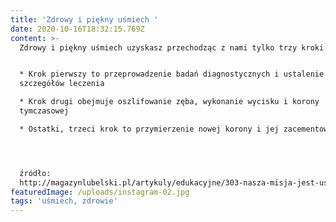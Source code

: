 ```yaml
---
title: 'Zdrowy i piękny uśmiech '
date: 2020-10-16T18:32:15.769Z
content: >-
  Zdrowy i piękny uśmiech uzyskasz przechodząc z nami tylko trzy kroki:


  * Krok pierwszy to przeprowadzenie badań diagnostycznych i ustalenie
  szczegółów leczenia

  * Krok drugi obejmuje oszlifowanie zęba, wykonanie wycisku i korony
  tymczasowej

  * Ostatki, trzeci krok to przymierzenie nowej korony i jej zacementowanie.




  źródło:
  http://magazynlubelski.pl/artykuly/edukacyjne/303-nasza-misja-jest-usmiech-pacjentow
featuredImage: /uploads/instagram-02.jpg
tags: 'uśmiech, zdrowie'
---
```


